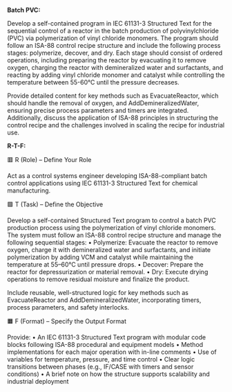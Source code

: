 **Batch PVC:**

Develop a self-contained program in IEC 61131-3 Structured Text for the sequential control of a reactor in the batch production of polyvinylchloride (PVC) via polymerization of vinyl chloride monomers. The program should follow an ISA-88 control recipe structure and include the following process stages: polymerize, decover, and dry. Each stage should consist of ordered operations, including preparing the reactor by evacuating it to remove oxygen, charging the reactor with demineralized water and surfactants, and reacting by adding vinyl chloride monomer and catalyst while controlling the temperature between 55-60°C until the pressure decreases.

Provide detailed content for key methods such as EvacuateReactor, which should handle the removal of oxygen, and AddDemineralizedWater, ensuring precise process parameters and timers are integrated. Additionally, discuss the application of ISA-88 principles in structuring the control recipe and the challenges involved in scaling the recipe for industrial use.

**R-T-F:**

🟥 R (Role) – Define Your Role

Act as a control systems engineer developing ISA-88-compliant batch control applications using IEC 61131-3 Structured Text for chemical manufacturing.

🟩 T (Task) – Define the Objective

Develop a self-contained Structured Text program to control a batch PVC production process using the polymerization of vinyl chloride monomers. The system must follow an ISA-88 control recipe structure and manage the following sequential stages:
	•	Polymerize: Evacuate the reactor to remove oxygen, charge it with demineralized water and surfactants, and initiate polymerization by adding VCM and catalyst while maintaining the temperature at 55–60°C until pressure drops.
	•	Decover: Prepare the reactor for depressurization or material removal.
	•	Dry: Execute drying operations to remove residual moisture and finalize the product.

Include reusable, well-structured logic for key methods such as EvacuateReactor and AddDemineralizedWater, incorporating timers, process parameters, and safety interlocks.

🟧 F (Format) – Specify the Output Format

Provide:
	•	An IEC 61131-3 Structured Text program with modular code blocks following ISA-88 procedural and equipment models
	•	Method implementations for each major operation with in-line comments
	•	Use of variables for temperature, pressure, and time control
	•	Clear logic transitions between phases (e.g., IF/CASE with timers and sensor conditions)
	•	A brief note on how the structure supports scalability and industrial deployment
